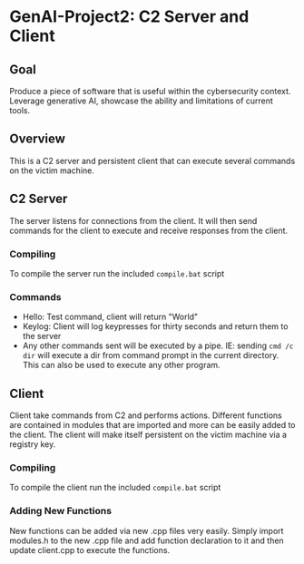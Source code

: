 # GenAI-Project2: C2 Server and Client
## Goal
Produce a piece of software that is useful within the cybersecurity context. Leverage generative AI, showcase the ability and limitations of current tools.

## Overview 
This is a C2 server and persistent client that can execute several commands on the victim machine.

## C2 Server
The server listens for connections from the client. It will then send commands for the client to execute and receive responses from the client. 

### Compiling
To compile the server run the included `compile.bat` script

### Commands
- Hello: Test command, client will return "World"
- Keylog: Client will log keypresses for thirty seconds and return them to the server
- Any other commands sent will be executed by a pipe. IE: sending `cmd /c dir` will execute a dir from command prompt in the current directory. This can also be used to execute any other program. 

## Client
Client take commands from C2 and performs actions. Different functions are contained in modules that are imported and more can be easily added to the client. The client will make itself persistent on the 
victim machine via a registry key.

### Compiling
To compile the client run the included `compile.bat` script

### Adding New Functions
New functions can be added via new .cpp files very easily. Simply import modules.h to the new .cpp file and add function declaration to it and then update client.cpp
to execute the functions.
